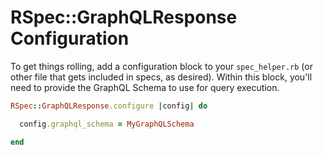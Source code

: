 # RSpec::GraphQLResponse Configuration

To get things rolling, add a configuration block to your `spec_helper.rb` (or other file that gets included in specs, as
desired). Within this block, you'll need to provide the GraphQL Schema to use for query execution.

```ruby
RSpec::GraphQLResponse.configure |config| do

  config.graphql_schema = MyGraphQLSchema

end
```
